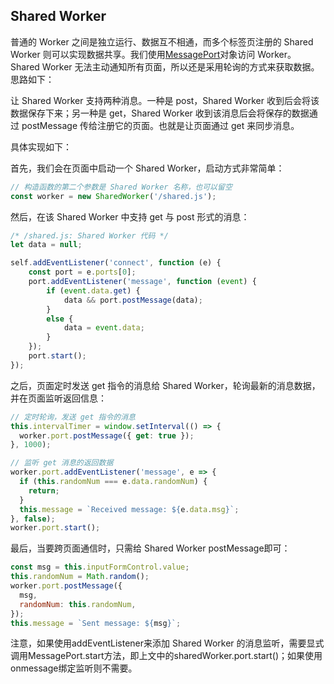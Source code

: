 ## Shared Worker

普通的 Worker 之间是独立运行、数据互不相通，而多个标签页注册的 Shared Worker 则可以实现数据共享。我们使用[MessagePort](https://developer.mozilla.org/zh-CN/docs/Web/API/MessagePort)对象访问 Worker。
Shared Worker 无法主动通知所有页面，所以还是采用轮询的方式来获取数据。思路如下：

让 Shared Worker 支持两种消息。一种是 post，Shared Worker 收到后会将该数据保存下来；另一种是 get，Shared Worker 收到该消息后会将保存的数据通过 postMessage 传给注册它的页面。也就是让页面通过 get 来同步消息。

具体实现如下：

首先，我们会在页面中启动一个 Shared Worker，启动方式非常简单：

```javascript
// 构造函数的第二个参数是 Shared Worker 名称，也可以留空
const worker = new SharedWorker('/shared.js');
```
然后，在该 Shared Worker 中支持 get 与 post 形式的消息：

```javascript
/* /shared.js: Shared Worker 代码 */
let data = null;

self.addEventListener('connect', function (e) {
    const port = e.ports[0];
    port.addEventListener('message', function (event) {
        if (event.data.get) {
            data && port.postMessage(data);
        }
        else {
            data = event.data;
        }
    });
    port.start();
});
```
之后，页面定时发送 get 指令的消息给 Shared Worker，轮询最新的消息数据，并在页面监听返回信息：

```javascript
// 定时轮询，发送 get 指令的消息
this.intervalTimer = window.setInterval(() => {
  worker.port.postMessage({ get: true });
}, 1000);
```

```javascript
// 监听 get 消息的返回数据
worker.port.addEventListener('message', e => {
  if (this.randomNum === e.data.randomNum) {
    return;
  }
  this.message = `Received message: ${e.data.msg}`;
}, false);
worker.port.start();
```
最后，当要跨页面通信时，只需给 Shared Worker postMessage即可：

```javascript
const msg = this.inputFormControl.value;
this.randomNum = Math.random();
worker.port.postMessage({
  msg,
  randomNum: this.randomNum,
});
this.message = `Sent message: ${msg}`;
```
注意，如果使用addEventListener来添加 Shared Worker 的消息监听，需要显式调用MessagePort.start方法，即上文中的sharedWorker.port.start()；如果使用onmessage绑定监听则不需要。